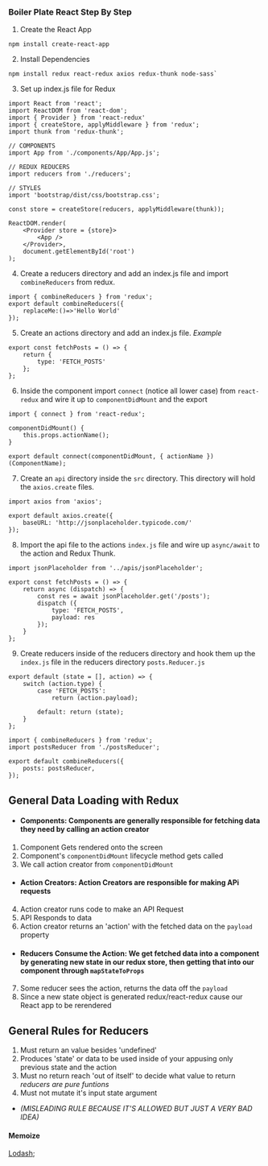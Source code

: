 ### Boiler Plate React Step By Step

1. Create the React App
```
npm install create-react-app
```

2. Install Dependencies
```
npm install redux react-redux axios redux-thunk node-sass`
```

3. Set up index.js file for Redux
```
import React from 'react';
import ReactDOM from 'react-dom';
import { Provider } from 'react-redux'
import { createStore, applyMiddleware } from 'redux';
import thunk from 'redux-thunk';

// COMPONENTS
import App from './components/App/App.js';

// REDUX REDUCERS
import reducers from './reducers';

// STYLES
import 'bootstrap/dist/css/bootstrap.css';
```

```
const store = createStore(reducers, applyMiddleware(thunk));

ReactDOM.render(
    <Provider store = {store}>
        <App />
    </Provider>,
    document.getElementById('root')
);
```

4. Create a reducers directory and add an index.js file and import `combineReducers` from redux.
```
import { combineReducers } from 'redux';
export default combineReducers({
    replaceMe:()=>'Hello World'
});
```

5. Create an actions directory and add an index.js file.
_Example_
```
export const fetchPosts = () => {
    return {
        type: 'FETCH_POSTS'
    };
};
```

6. Inside the component import `connect` (notice all lower case) from `react-redux` and wire it up to `componentDidMount` and the export

```
import { connect } from 'react-redux';
```

```
componentDidMount() {
    this.props.actionName();
}
```

```
export default connect(componentDidMount, { actionName })(ComponentName);
```

7. Create an `api` directory inside the `src` directory. This directory will hold the `axios.create` files.
```
import axios from 'axios';

export default axios.create({
    baseURL: 'http://jsonplaceholder.typicode.com/'
});
```
8. Import the api file to the actions `index.js` file and wire up `async/await` to the action and Redux Thunk.
```
import jsonPlaceholder from '../apis/jsonPlaceholder';

export const fetchPosts = () => {
    return async (dispatch) => {
        const res = await jsonPlaceholder.get('/posts');
        dispatch ({
            type: 'FETCH_POSTS',
            payload: res
        });
    }
};
```
9. Create reducers inside of the reducers directory and hook them up the `index.js` file in the reducers directory
`posts.Reducer.js`
```
export default (state = [], action) => {
    switch (action.type) {
        case 'FETCH_POSTS':
            return (action.payload);

        default: return (state);
    }
};
```
```
import { combineReducers } from 'redux';
import postsReducer from './postsReducer';

export default combineReducers({
    posts: postsReducer,
});
```

## General Data Loading with Redux
- #### Components: Components are generally responsible for fetching data they need by calling an action creator
 1. Component Gets rendered onto the screen
 2. Component's `componentDidMount` lifecycle method gets called
 3. We call action creator from `componentDidMount`

- #### Action Creators: Action Creators are responsible for making APi requests
 4. Action creator runs code to make an API Request
 5. API Responds to data
 6. Action creator returns an 'action' with the fetched data on the `payload` property

- #### Reducers Consume the Action: We get fetched data into a component by generating new state in our redux store, then getting that into our component through `mapStateToProps`
 7. Some reducer sees the action, returns the data off the `payload`
 8. Since a new state object is generated redux/react-redux cause our React app to be rerendered

 ## General Rules for Reducers
 1. Must return an value besides 'undefined'
 2. Produces 'state' or data to be used inside of your appusing only previous state and the action
 3. Must no return reach 'out of itself' to decide what value to return _reducers are pure funtions_
 4. Must not mutate it's input state argument
  - _(MISLEADING RULE BECAUSE IT'S ALLOWED BUT JUST A VERY BAD IDEA)_


  #### Memoize
  [Lodash](https://lodash.com/docs);